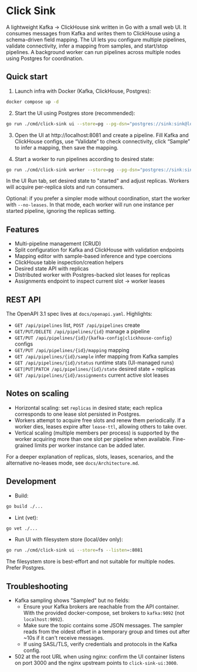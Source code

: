 # Click Sink

A lightweight Kafka → ClickHouse sink written in Go with a small web UI. It consumes messages from Kafka and writes them to ClickHouse using a schema-driven field mapping. The UI lets you configure multiple pipelines, validate connectivity, infer a mapping from samples, and start/stop pipelines. A background worker can run pipelines across multiple nodes using Postgres for coordination.

## Quick start

1. Launch infra with Docker (Kafka, ClickHouse, Postgres):

```bash
docker compose up -d
```

2. Start the UI using Postgres store (recommended):

```bash
go run ./cmd/click-sink ui --store=pg --pg-dsn="postgres://sink:sink@localhost:5432/click_sink?sslmode=disable" --listen=:8081
```

3. Open the UI at http://localhost:8081 and create a pipeline. Fill Kafka and ClickHouse configs, use “Validate” to check connectivity, click “Sample” to infer a mapping, then save the mapping.

4. Start a worker to run pipelines according to desired state:

```bash
go run ./cmd/click-sink worker --store=pg --pg-dsn="postgres://sink:sink@localhost:5432/click_sink?sslmode=disable" --interval=5s --lease-ttl=20s
```

In the UI Run tab, set desired state to "started" and adjust replicas. Workers will acquire per-replica slots and run consumers.

Optional: if you prefer a simpler mode without coordination, start the worker with `--no-leases`. In that mode, each worker will run one instance per started pipeline, ignoring the replicas setting.

## Features

- Multi-pipeline management (CRUD)
- Split configuration for Kafka and ClickHouse with validation endpoints
- Mapping editor with sample-based inference and type coercions
- ClickHouse table inspection/creation helpers
- Desired state API with replicas
- Distributed worker with Postgres-backed slot leases for replicas
- Assignments endpoint to inspect current slot → worker leases

## REST API

The OpenAPI 3.1 spec lives at `docs/openapi.yaml`. Highlights:

- `GET /api/pipelines` list, `POST /api/pipelines` create
- `GET/PUT/DELETE /api/pipelines/{id}` manage a pipeline
- `GET/PUT /api/pipelines/{id}/{kafka-config|clickhouse-config}` configs
- `GET/PUT /api/pipelines/{id}/mapping` mapping
- `GET /api/pipelines/{id}/sample` infer mapping from Kafka samples
- `GET /api/pipelines/{id}/status` runtime stats (UI-managed runs)
- `GET|PUT|PATCH /api/pipelines/{id}/state` desired state + replicas
- `GET /api/pipelines/{id}/assignments` current active slot leases

## Notes on scaling

- Horizontal scaling: set `replicas` in desired state; each replica corresponds to one lease slot persisted in Postgres.
- Workers attempt to acquire free slots and renew them periodically. If a worker dies, leases expire after `lease-ttl`, allowing others to take over.
- Vertical scaling (multiple members per process) is supported by the worker acquiring more than one slot per pipeline when available. Fine-grained limits per worker instance can be added later.

For a deeper explanation of replicas, slots, leases, scenarios, and the alternative no-leases mode, see `docs/Architecture.md`.

## Development

- Build:

```bash
go build ./...
```

- Lint (vet):

```bash
go vet ./...
```

- Run UI with filesystem store (local/dev only):

```bash
go run ./cmd/click-sink ui --store=fs --listen=:8081
```

The filesystem store is best-effort and not suitable for multiple nodes. Prefer Postgres.

## Troubleshooting

- Kafka sampling shows "Sampled" but no fields:
  - Ensure your Kafka brokers are reachable from the API container. With the provided docker-compose, set brokers to `kafka:9092` (not `localhost:9092`).
  - Make sure the topic contains some JSON messages. The sampler reads from the oldest offset in a temporary group and times out after ~10s if it can't receive messages.
  - If using SASL/TLS, verify credentials and protocols in the Kafka config.
- 502 at the root URL when using nginx: confirm the UI container listens on port 3000 and the nginx upstream points to `click-sink-ui:3000`.
